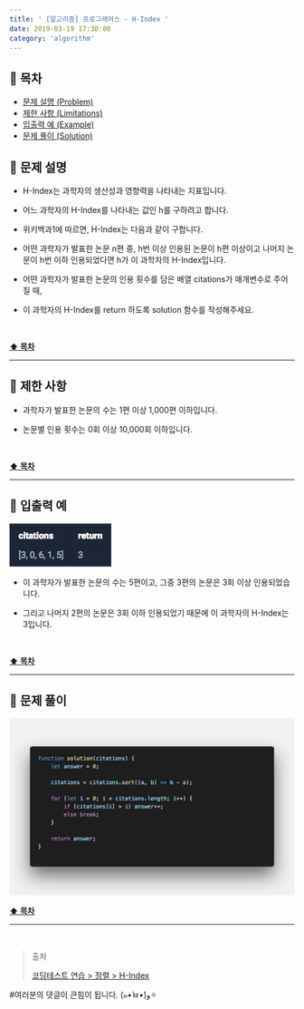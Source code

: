 ```yaml
---
title: ' [알고리즘] 프로그래머스 - H-Index '
date: 2019-03-19 17:30:00
category: 'algorithm'
---
```


## **💎 목차**
  * [문제 설명 (Problem)](#-문제-설명)
  * [제한 사항 (Limitations)](#-제한-사항)
  * [입출력 예 (Example)](#-입출력-예)
  * [문제 풀이 (Solution)](#-문제-풀이)

## **📕 문제 설명**

- H-Index는 과학자의 생산성과 영향력을 나타내는 지표입니다. 

- 어느 과학자의 H-Index를 나타내는 값인 h를 구하려고 합니다. 

- 위키백과1에 따르면, H-Index는 다음과 같이 구합니다.

- 어떤 과학자가 발표한 논문 n편 중, h번 이상 인용된 논문이 h편 이상이고 나머지 논문이 h번 이하 인용되었다면 h가 이 과학자의 H-Index입니다.

- 어떤 과학자가 발표한 논문의 인용 횟수를 담은 배열 citations가 매개변수로 주어질 때, 

- 이 과학자의 H-Index를 return 하도록 solution 함수를 작성해주세요.

<br />

**[⬆ 목차](#-목차)**

---

## **🔖 제한 사항**

- 과학자가 발표한 논문의 수는 1편 이상 1,000편 이하입니다.

- 논문별 인용 횟수는 0회 이상 10,000회 이하입니다.

<br />

**[⬆ 목차](#-목차)**

---

## **📙 입출력 예**

![](../../../../../assets/algorithm/programmers/sort/programmers.sort.3.example.png)
<br />

- 이 과학자가 발표한 논문의 수는 5편이고, 그중 3편의 논문은 3회 이상 인용되었습니다. 

- 그리고 나머지 2편의 논문은 3회 이하 인용되었기 때문에 이 과학자의 H-Index는 3입니다.

<br />

**[⬆ 목차](#-목차)**

---

## **📘 문제 풀이**

![](../../../../../assets/algorithm/programmers/sort/programmers.sort.3.solution.png)
<br />

**[⬆ 목차](#-목차)**

---

<br />

> 출처
>
> <a href="https://programmers.co.kr/learn/courses/30/lessons/42747" target="_blank">코딩테스트 연습 > 정렬 > H-Index</a>

#여러분의 댓글이 큰힘이 됩니다. (๑•̀ㅂ•́)و✧
